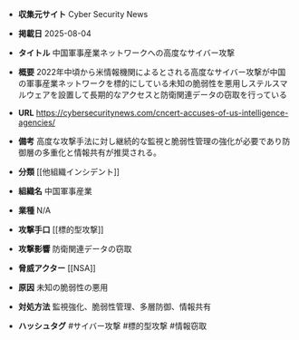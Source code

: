 - **収集元サイト**
Cyber Security News

- **掲載日**
2025-08-04

- **タイトル**
中国軍事産業ネットワークへの高度なサイバー攻撃

- **概要**
2022年中頃から米情報機関によるとされる高度なサイバー攻撃が中国の軍事産業ネットワークを標的にしている未知の脆弱性を悪用しステルスマルウェアを設置して長期的なアクセスと防衛関連データの窃取を行っている

- **URL**
https://cybersecuritynews.com/cncert-accuses-of-us-intelligence-agencies/

- **備考**
高度な攻撃手法に対し継続的な監視と脆弱性管理の強化が必要であり防御層の多重化と情報共有が推奨される。

- **分類**
[[他組織インシデント]]

- **組織名**
中国軍事産業

- **業種**
N/A

- **攻撃手口**
[[標的型攻撃]]

- **攻撃影響**
防衛関連データの窃取

- **脅威アクター**
[[NSA]]

- **原因**
未知の脆弱性の悪用

- **対処方法**
監視強化、脆弱性管理、多層防御、情報共有

- **ハッシュタグ**
#サイバー攻撃 #標的型攻撃 #情報窃取

